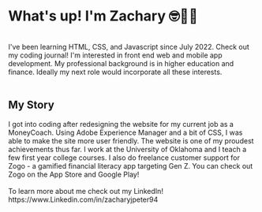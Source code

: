 <h1>What's up! I'm Zachary 🤓👋🏾</h1>
<br/>
I've been learning HTML, CSS, and Javascript since July 2022. Check out my coding journal! I'm interested in front end web and mobile app development. My professional background is in higher education and finance. Ideally my next role would incorporate all these interests.
<br>
<br>
<h2>My Story</h2>
I got into coding after redesigning the website for my current job as a MoneyCoach. Using Adobe Experience Manager and a bit of CSS, I was able to make the site more user friendly. The website is one of my proudest achievements thus far. I work at the University of Oklahoma and I teach a few first year college courses. I also do freelance customer support for Zogo - a gamified financial literacy app targeting Gen Z. You can check out Zogo on the App Store and Google Play!
<br>
<br>
To learn more about me check out my LinkedIn! https://www.Linkedin.com/in/zacharyjpeter94

<!---
Zacharyjpeter/Zacharyjpeter is a ✨ special ✨ repository because its `README.md` (this file) appears on your GitHub profile.
You can click the Preview link to take a look at your changes.
--->
